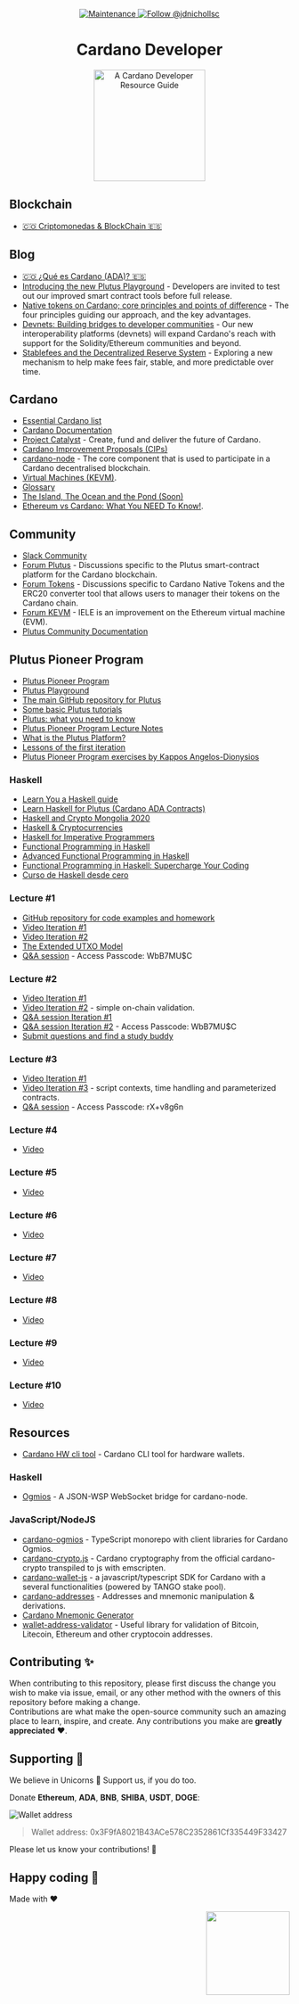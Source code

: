 <p align="center">
  <a href="https://github.com/proyecto26/cardano-developer/graphs/commit-activity">
    <img src="https://img.shields.io/badge/Maintained%3F-yes-brightgreen.svg" alt="Maintenance" />
  </a>
  <a href="https://twitter.com/intent/follow?screen_name=jdnichollsc">
    <img src="https://img.shields.io/twitter/follow/jdnichollsc.svg?label=Follow%20@jdnichollsc" alt="Follow @jdnichollsc" />
  </a>
</p>

<h1 align="center">Cardano Developer</h1>
<p align="center">
  <img width="200" alt="A Cardano Developer Resource Guide" src="https://user-images.githubusercontent.com/2154886/124199016-99c9fb00-da97-11eb-973e-c321ddcbe93d.png">
</p>

## Blockchain
- [🇨🇴 Criptomonedas & BlockChain 🇪🇸](https://gist.github.com/jdnichollsc/7eacb14b7e6fd938db386654bee2ad52)

## Blog
- [🇨🇴 ¿Qué es Cardano (ADA)? 🇪🇸](https://academy.bit2me.com/que-es-cardano-ada/)
- [Introducing the new Plutus Playground](https://iohk.io/en/blog/posts/2021/01/25/introducing-the-new-plutus-playground/) - Developers are invited to test out our improved smart contract tools before full release.
- [Native tokens on Cardano; core principles and points of difference](https://iohk.io/en/blog/posts/2020/12/09/native-tokens-on-cardano-core-principles-and-points-of-difference/) - The four principles guiding our approach, and the key advantages.
- [Devnets: Building bridges to developer communities](https://iohk.io/en/blog/posts/2020/12/17/devnets-building-bridges-to-developer-communities/) - Our new interoperability platforms (devnets) will expand Cardano's reach with support for the Solidity/Ethereum communities and beyond.
- [Stablefees and the Decentralized Reserve System](https://iohk.io/en/blog/posts/2021/06/10/stablefees-and-the-decentralized-reserve-system/) - Exploring a new mechanism to help make fees fair, stable, and more predictable over time.

## Cardano
- [Essential Cardano list](https://github.com/input-output-hk/essential-cardano)
- [Cardano Documentation](https://docs.cardano.org/en/latest/)
- [Project Catalyst](https://cardano.ideascale.com/) - Create, fund and deliver the future of Cardano.
- [Cardano Improvement Proposals (CIPs)](https://github.com/cardano-foundation/CIPs)
- [cardano-node](https://github.com/input-output-hk/cardano-node) - The core component that is used to participate in a Cardano decentralised blockchain.
- [Virtual Machines (KEVM)](https://developers.cardano.org/en/virtual-machines/welcome/).
- [Glossary](https://playground.plutus.iohkdev.io/tutorial/reference/glossary.html)
- [The Island, The Ocean and the Pond (Soon)](https://youtu.be/k8a6tX53YPs)
- [Ethereum vs Cardano: What You NEED To Know!](https://youtu.be/bO0F7EmHshc).

## Community
- [Slack Community](https://iohkdevcommunity.slack.com)
- [Forum Plutus](https://forum.cardano.org/c/developers/cardano-plutus/148) - Discussions specific to the Plutus smart-contract platform for the Cardano blockchain.
- [Forum Tokens](https://forum.cardano.org/c/developers/cardano-tokens/150) - Discussions specific to Cardano Native Tokens and the ERC20 converter tool that allows users to manager their tokens on the Cardano chain.
- [Forum KEVM](https://forum.cardano.org/c/developers/kevm/160) - IELE is an improvement on the Ethereum virtual machine (EVM).
- [Plutus Community Documentation](https://docs.plutus-community.com/)

## Plutus Pioneer Program
- [Plutus Pioneer Program](https://developers.cardano.org/en/plutus-pioneer-program/)
- [Plutus Playground](https://playground.plutus.iohkdev.io/)
- [The main GitHub repository for Plutus](https://github.com/input-output-hk/plutus)
- [Some basic Plutus tutorials](https://playground.plutus.iohkdev.io/tutorial/tutorials/index.html)
- [Plutus: what you need to know](https://iohk.io/en/blog/posts/2021/04/13/plutus-what-you-need-to-know/#disqus_thread)
- [Plutus Pioneer Program Lecture Notes](https://plutus-pioneer-program.readthedocs.io/)
- [What is the Plutus Platform?](https://plutus.readthedocs.io/en/latest/plutus/explanations/platform.html#what-is-the-plutus-platform)
- [Lessons of the first iteration](https://github.com/input-output-hk/plutus-pioneer-program/tree/first-iteration)
- [Plutus Pioneer Program exercises by Kappos Angelos-Dionysios](https://github.com/adacapo21/plutusPioneerProgram)

### Haskell
- [Learn You a Haskell guide](http://learnyouahaskell.com/)
- [Learn Haskell for Plutus (Cardano ADA Contracts)](https://www.youtube.com/playlist?list=PLw2QsPIp2pxtkNQRvnOlV2xFkrQ8mPqAb)
- [Haskell and Crypto Mongolia 2020](https://www.youtube.com/playlist?list=PLJ3w5xyG4JWmBVIigNBytJhvSSfZZzfTm)
- [Haskell & Cryptocurrencies](https://www.youtube.com/playlist?list=PLJ3w5xyG4JWmBVIigNBytJhvSSfZZzfTm)
- [Haskell for Imperative Programmers](https://www.youtube.com/playlist?list=PLe7Ei6viL6jGp1Rfu0dil1JH1SHk9bgDV)
- [Functional Programming in Haskell](https://www.youtube.com/playlist?list=PLF1Z-APd9zK7usPMx3LGMZEHrECUGodd3)
- [Advanced Functional Programming in Haskell](https://www.youtube.com/playlist?list=PLF1Z-APd9zK5uFc8FKr_di9bfsYv8-lbc)
- [Functional Programming in Haskell: Supercharge Your Coding](https://www.futurelearn.com/courses/functional-programming-haskell)
- [Curso de Haskell desde cero](https://www.youtube.com/playlist?list=PLD2wfKpqmxnkHPK_Tzv80HCwOaYph33pH)

### Lecture #1
- [GitHub repository for code examples and homework](https://github.com/input-output-hk/plutus-pioneer-program)
- [Video Iteration #1](https://youtu.be/IEn6jUo-0vU)
- [Video Iteration #2](https://youtu.be/_zr3W8cgzIQ)
- [The Extended UTXO Model](https://iohk.io/en/research/library/papers/the-extended-utxo-model/)
- [Q&A session](https://zoom.us/rec/share/QU7jcp8S0A-xlmXMIKlua5GoTpL0YwofDlnhSmzgZh1PeFSKqSn9YtzqIGmb6TvC.qZiLZ3thyTOy8dQ0) - Access Passcode: WbB7MU$C

### Lecture #2
- [Video Iteration #1](https://youtu.be/E5KRk5y9KjQ)
- [Video Iteration #2](https://youtu.be/sN3BIa3GAOc) - simple on-chain validation.
- [Q&A session Iteration #1](https://drive.google.com/file/d/1SQcxh1HF1hyo7d9FwSoGV9nk-H1cJixK/view?usp=sharing)
- [Q&A session Iteration #2](https://zoom.us/rec/share/mfAfBcg8LfGstgdkvXYyP9BVUDiBzm1O_ED9QaTobbcuPzOXOZzGpGBndhr2CauU.bgV5nicKWogoT3Kj) - Access Passcode: WbB7MU$C
- [Submit questions and find a study buddy](https://www.reetro.app/board/5f85bdaad55e9b00162996dc/60757510b8f6d40016dee05b)

### Lecture #3
- [Video Iteration #1](https://youtu.be/Lk1eIVm_ZTQ)
- [Video Iteration #3](https://youtu.be/6_rfCCY9_gY) - script contexts, time handling and parameterized contracts.
- [Q&A session](https://zoom.us/rec/share/bey-Zp1QhNn5b8B65YakqW-PNkTCjk4nx5Mo2-LZENt6IHLuDXySjFhfvC0zJTAX.gBgW9O3CDvX8mICC) - Access Passcode: rX+v8g6n

### Lecture #4
- [Video](https://youtu.be/6Reuh0xZDjY)

### Lecture #5
- [Video](https://youtu.be/6VbhY162GQA)

### Lecture #6
- [Video](https://youtu.be/wY7R-PJn66g)

### Lecture #7
- [Video](https://youtu.be/oJupInqvJUI)

### Lecture #8
- [Video](https://youtu.be/_zr3W8cgzIQ)

### Lecture #9
- [Video](https://youtu.be/-RpCqHuxfQQ)

### Lecture #10
- [Video](https://youtu.be/Dg36h9YPMz4)

## Resources

- [Cardano HW cli tool](https://github.com/vacuumlabs/cardano-hw-cli) - Cardano CLI tool for hardware wallets.

### Haskell
- [Ogmios](https://github.com/cardanosolutions/ogmios) - A JSON-WSP WebSocket bridge for cardano-node.

### JavaScript/NodeJS

- [cardano-ogmios](https://github.com/CardanoSolutions/ogmios/tree/master/clients/TypeScript) - TypeScript monorepo with client libraries for Cardano Ogmios.
- [cardano-crypto.js](https://github.com/vacuumlabs/cardano-crypto.js) - Cardano cryptography from the official cardano-crypto transpiled to js with emscripten.
- [cardano-wallet-js](https://github.com/tango-crypto/cardano-wallet-js) - a javascript/typescript SDK for Cardano with a several functionalities (powered by TANGO stake pool).
- [cardano-addresses](https://github.com/input-output-hk/cardano-addresses) - Addresses and mnemonic manipulation & derivations.
- [Cardano Mnemonic Generator](https://github.com/NoCtrlZ/bip39-for-cardano)
- [wallet-address-validator](https://github.com/christsim/multicoin-address-validator) - Useful library for validation of Bitcoin, Litecoin, Ethereum and other cryptocoin addresses.

## Contributing ✨
When contributing to this repository, please first discuss the change you wish to make via issue, email, or any other method with the owners of this repository before making a change.  
Contributions are what make the open-source community such an amazing place to learn, inspire, and create. Any contributions you make are **greatly appreciated** ❤️. 

## Supporting 🍻
We believe in Unicorns 🦄
Support us, if you do too.

Donate **Ethereum**, **ADA**, **BNB**, **SHIBA**, **USDT**, **DOGE**:

![Wallet address](https://user-images.githubusercontent.com/2154886/123501719-84bf1900-d60c-11eb-882c-98a499cea323.png)

> Wallet address: 0x3F9fA8021B43ACe578C2352861Cf335449F33427

Please let us know your contributions! 🙏

## Happy coding 💯
Made with ❤️

<img width="150px" src="https://avatars0.githubusercontent.com/u/28855608?s=200&v=4" align="right">
